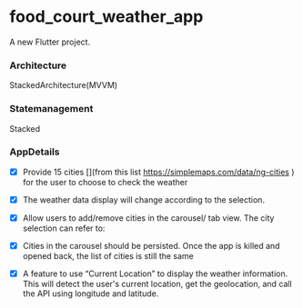 # food_court_weather_app

A new Flutter project.

### Architecture
 StackedArchitecture(MVVM)
### Statemanagement
  Stacked
### AppDetails
 - [x] Provide 15 cities [](from this list https://simplemaps.com/data/ng-cities ) for the user to choose to check the weather
 - [x] The weather data display will change according to the selection.
 - [x] Allow users to add/remove cities in the carousel/ tab view. The city selection can refer to:[](https://simplemaps.com/data/ng-cities)
 - [x] Cities in the carousel should be persisted. Once the app is killed and opened back, the list of cities is still the same
 - [x] A feature to use “Current Location” to display the weather information. This will detect the user's current location, get the geolocation, and call the API using longitude and latitude.

